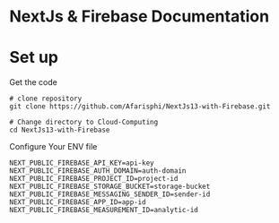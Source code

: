 # NextJs & Firebase Documentation

# Set up

Get the code

```
# clone repository
git clone https://github.com/Afarisphi/NextJs13-with-Firebase.git

# Change directory to Cloud-Computing
cd NextJs13-with-Firebase
```

Configure Your ENV file

```
NEXT_PUBLIC_FIREBASE_API_KEY=api-key
NEXT_PUBLIC_FIREBASE_AUTH_DOMAIN=auth-domain
NEXT_PUBLIC_FIREBASE_PROJECT_ID=project-id
NEXT_PUBLIC_FIREBASE_STORAGE_BUCKET=storage-bucket
NEXT_PUBLIC_FIREBASE_MESSAGING_SENDER_ID=sender-id
NEXT_PUBLIC_FIREBASE_APP_ID=app-id
NEXT_PUBLIC_FIREBASE_MEASUREMENT_ID=analytic-id
```

